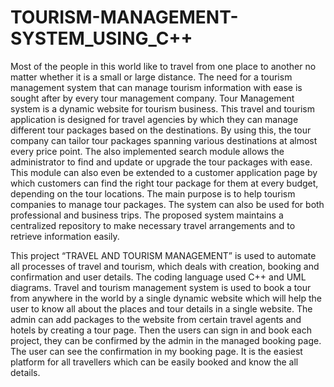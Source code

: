 # TOURISM-MANAGEMENT-SYSTEM_USING_C++

Most of the people in this world like to travel from one place to another no matter whether it
is a small or large distance. The need for a tourism management system that can manage
tourism information with ease is sought after by every tour management company. Tour
Management system is a dynamic website for tourism business. This travel and tourism
application is designed for travel agencies by which they can manage different tour packages
based on the destinations. By using this, the tour company can tailor tour packages spanning
various destinations at almost every price point. The also implemented search module allows
the administrator to find and update or upgrade the tour packages with ease. This module can
also even be extended to a customer application page by which customers can find the right
tour package for them at every budget, depending on the tour locations. The main purpose is
to help tourism companies to manage tour packages. The system can also be used for both
professional and business trips. The proposed system maintains a centralized repository to
make necessary travel arrangements and to retrieve information easily.

This project “TRAVEL AND TOURISM MANAGEMENT” is used to automate all processes
of travel and tourism, which deals with creation, booking and confirmation and user details.
The coding language used C++ and UML diagrams. Travel and tourism management system
is used to book a tour from anywhere in the world by a single dynamic website which will help
the user to know all about the places and tour details in a single website. The admin can add
packages to the website from certain travel agents and hotels by creating a tour page. Then the
users can sign in and book each project, they can be confirmed by the admin in the managed
booking page. The user can see the confirmation in my booking page. It is the easiest platform
for all travellers which can be easily booked and know the all details. 
